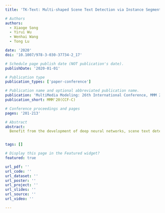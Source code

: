 ```yaml
---
title: 'TK-Text: Multi-shaped Scene Text Detection via Instance Segmentation'

# Authors
authors:
  - Xiaoge Song
  - Yirui Wu
  - Wenhai Wang
  - Tong Lu

date: '2020'
doi: '10.1007/978-3-030-37734-2_17'

# Schedule page publish date (NOT publication's date).
publishDate: '2020-01-01'

# Publication type
publication_types: ['paper-conference']

# Publication name and optional abbreviated publication name.
publication: 'MultiMedia Modeling: 26th International Conference, MMM 2020'
publication_short: MMM'20(CCF-C)

# Conference proceedings and pages
pages: '201-213'

# Abstract
abstract: 
  Benefit from the development of deep neural networks, scene text detectors have progressed rapidly over the past few years and achieved outstanding performance on several standard benchmarks. However, most existing methods adopt quadrilateral bounding boxes to represent texts, which are usually inadequate to deal with multi-shaped texts such as the curved ones. To keep consist detection performance on both quadrilateral and curved texts, we present a novel representation, i.e., text kernel, for multi-shaped texts. On the basis of text kernel, we propose a simple yet effective scene text detection method, named as TK-Text. The proposed method consists of three steps, namely text-context-aware network, segmentation map generation and text kernel based post-clustering. During text-context-aware network, we construct a segmentation-based network to extract feature map from natural scene images, which are further enhanced with text context information extracted from an attention scheme TKAB. In segmentation map generation, text kernels and rough boundaries of text instances are segmented based on the enhanced feature map. Finally, rough text instances are gradually refined to generate accurate text instances by performing clustering based on text kernel. Experiments on public benchmarks including SCUT-CTW1500, ICDAR 2015 and ICDAR 2017 MLT demonstrate that the proposed method achieves competitive detection performance comparing with the existing methods.


tags: []

# Display this page in the Featured widget?
featured: true

url_pdf: ''
url_code: ''
url_dataset: ''
url_poster: ''
url_project: ''
url_slides: ''
url_source: ''
url_video: ''

---
```


